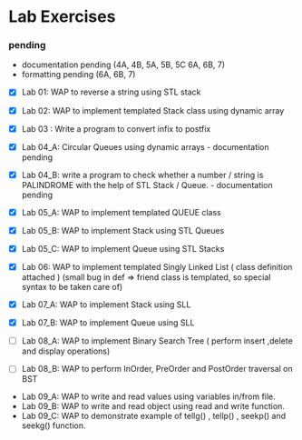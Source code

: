 # Lab Exercises

### pending
- documentation pending (4A, 4B, 5A, 5B, 5C 6A, 6B, 7)
- formatting pending (6A, 6B, 7)

- [X] Lab 01: WAP to reverse a string using STL stack

- [X] Lab 02: WAP to implement templated Stack class using dynamic array

- [X] Lab 03 : Write a program to convert infix to postfix

- [X] Lab 04_A: Circular Queues using dynamic arrays - documentation pending
- [X] Lab 04_B: write a program to check whether a number / string is  PALINDROME with the help of STL Stack / Queue. - documentation pending

- [X] Lab 05_A: WAP to implement templated QUEUE class 
- [X] Lab 05_B: WAP to implement Stack using STL Queues
- [X] Lab 05_C: WAP to implement Queue using STL Stacks

- [X] Lab 06: WAP to implement templated Singly Linked List  ( class definition attached ) (small bug in def => friend class is templated, so special syntax to be taken care of)

- [X] Lab 07_A: WAP to implement Stack using SLL
- [X] Lab 07_B: WAP to implement Queue using SLL

- [ ] Lab 08_A: WAP to implement Binary Search Tree ( perform insert ,delete and display operations)
- [ ] Lab 08_B: WAP to perform InOrder, PreOrder and PostOrder traversal on BST

- Lab 09_A: WAP to write and read values using variables in/from file.
- Lab 09_B: WAP to write and read object using read and write function.
- Lab 09_C: WAP to demonstrate example of tellg() , tellp() , seekp() and seekg() function.
